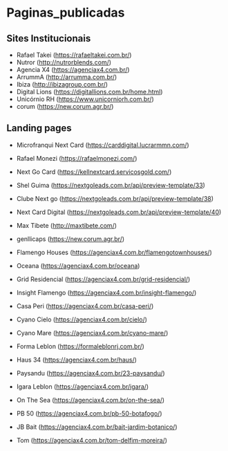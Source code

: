 # Paginas_publicadas

## Sites Institucionais

* Rafael Takei (https://rafaeltakei.com.br/)
* Nutror (http://nutrorblends.com/)
* Agencia X4 (https://agenciax4.com.br/)
* ArrummA (http://arrumma.com.br/)
* Ibiza (http://ibizagroup.com.br/)
* Digital Lions (https://digitallions.com.br/home.html)
* Unicórnio RH (https://www.unicorniorh.com.br/)
* corum  (https://new.corum.agr.br/)

## Landing pages

* Microfranqui Next Card (https://carddigital.lucrarmmn.com/)
* Rafael Monezi (https://rafaelmonezi.com/)
* Next Go Card (https://kellnextcard.servicosgold.com/)
* Shel Guima (https://nextgoleads.com.br/api/preview-template/33)
* Clube Next go (https://nextgoleads.com.br/api/preview-template/38)
* Next Card Digital (https://nextgoleads.com.br/api/preview-template/40)

* Max Tibete (http://maxtibete.com/)
* genllicaps (https://new.corum.agr.br/)

* Flamengo Houses (https://agenciax4.com.br/flamengotownhouses/)
* Oceana (https://agenciax4.com.br/oceana)
* Grid Residencial (https://agenciax4.com.br/grid-residencial/)
* Insight Flamengo (https://agenciax4.com.br/insight-flamengo/)
* Casa Peri (https://agenciax4.com.br/casa-peri/)
* Cyano Cielo (https://agenciax4.com.br/cielo/)
* Cyano Mare (https://agenciax4.com.br/cyano-mare/)
* Forma Leblon (https://formaleblonrj.com.br/)
* Haus 34 (https://agenciax4.com.br/haus/)
* Paysandu (https://agenciax4.com.br/23-paysandu/)
* Igara Leblon (https://agenciax4.com.br/igara/)
* On The Sea (https://agenciax4.com.br/on-the-sea/)
* PB 50 (https://agenciax4.com.br/pb-50-botafogo/)
* JB Bait (https://agenciax4.com.br/bait-jardim-botanico/)
* Tom (https://agenciax4.com.br/tom-delfim-moreira/)

